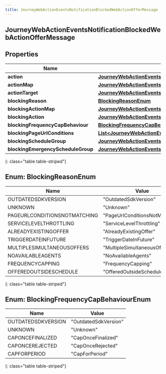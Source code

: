 ```yaml
---
title: JourneyWebActionEventsNotificationBlockedWebActionOfferMessage
---
```


## JourneyWebActionEventsNotificationBlockedWebActionOfferMessage

## Properties

| Name                               | Type                                                                                                                                                               | Description | Notes      |
| ---------------------------------- | ------------------------------------------------------------------------------------------------------------------------------------------------------------------ | ----------- | ---------- |
| **action**                         | <!----><!---->[**JourneyWebActionEventsNotificationEventAction**](JourneyWebActionEventsNotificationEventAction.md)<!---->                                         |             | [optional] |
| **actionMap**                      | <!----><!---->[**JourneyWebActionEventsNotificationActionMap**](JourneyWebActionEventsNotificationActionMap.md)<!---->                                             |             | [optional] |
| **actionTarget**                   | <!----><!---->[**JourneyWebActionEventsNotificationActionTarget**](JourneyWebActionEventsNotificationActionTarget.md)<!---->                                       |             | [optional] |
| **blockingReason**                 | [**BlockingReasonEnum**](#BlockingReasonEnum)<!---->                                                                                                               |             | [optional] |
| **blockingActionMap**              | <!----><!---->[**JourneyWebActionEventsNotificationActionMap**](JourneyWebActionEventsNotificationActionMap.md)<!---->                                             |             | [optional] |
| **blockingAction**                 | <!----><!---->[**JourneyWebActionEventsNotificationEventAction**](JourneyWebActionEventsNotificationEventAction.md)<!---->                                         |             | [optional] |
| **blockingFrequencyCapBehaviour**  | [**BlockingFrequencyCapBehaviourEnum**](#BlockingFrequencyCapBehaviourEnum)<!---->                                                                                 |             | [optional] |
| **blockingPageUrlConditions**      | <!----><!---->[**List&lt;JourneyWebActionEventsNotificationActionMapPageUrlCondition&gt;**](JourneyWebActionEventsNotificationActionMapPageUrlCondition.md)<!----> |             | [optional] |
| **blockingScheduleGroup**          | <!----><!---->[**JourneyWebActionEventsNotificationScheduleGroup**](JourneyWebActionEventsNotificationScheduleGroup.md)<!---->                                     |             | [optional] |
| **blockingEmergencyScheduleGroup** | <!----><!---->[**JourneyWebActionEventsNotificationEmergencyGroup**](JourneyWebActionEventsNotificationEmergencyGroup.md)<!---->                                   |             | [optional] |

{: class="table table-striped"}

<a name="BlockingReasonEnum"></a>

## Enum: BlockingReasonEnum

| Name                         | Value                                    |
| ---------------------------- | ---------------------------------------- |
| OUTDATEDSDKVERSION           | &quot;OutdatedSdkVersion&quot;           |
| UNKNOWN                      | &quot;Unknown&quot;                      |
| PAGEURLCONDITIONSNOTMATCHING | &quot;PageUrlConditionsNotMatching&quot; |
| SERVICELEVELTHROTTLING       | &quot;ServiceLevelThrottling&quot;       |
| ALREADYEXISTINGOFFER         | &quot;AlreadyExistingOffer&quot;         |
| TRIGGERDATEINFUTURE          | &quot;TriggerDateInFuture&quot;          |
| MULTIPLESIMULTANEOUSOFFERS   | &quot;MultipleSimultaneousOffers&quot;   |
| NOAVAILABLEAGENTS            | &quot;NoAvailableAgents&quot;            |
| FREQUENCYCAPPING             | &quot;FrequencyCapping&quot;             |
| OFFEREDOUTSIDESCHEDULE       | &quot;OfferedOutsideSchedule&quot;       |

{: class="table table-striped"}

<a name="BlockingFrequencyCapBehaviourEnum"></a>

## Enum: BlockingFrequencyCapBehaviourEnum

| Name               | Value                          |
| ------------------ | ------------------------------ |
| OUTDATEDSDKVERSION | &quot;OutdatedSdkVersion&quot; |
| UNKNOWN            | &quot;Unknown&quot;            |
| CAPONCEFINALIZED   | &quot;CapOnceFinalized&quot;   |
| CAPONCEREJECTED    | &quot;CapOnceRejected&quot;    |
| CAPFORPERIOD       | &quot;CapForPeriod&quot;       |

{: class="table table-striped"}
